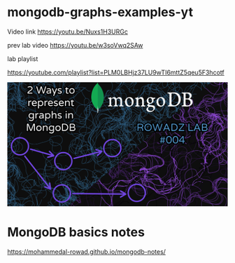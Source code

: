 ﻿# mongodb-graphs-examples-yt

Video link 
https://youtu.be/Nuxs1H3URGc

prev lab video 
https://youtu.be/w3soVwq2SAw

lab playlist

https://youtube.com/playlist?list=PLM0LBHjz37LU9wTI6mttZ5qeu5F3hcotf


<img src="thumb01.png" />


# MongoDB basics notes

https://mohammedal-rowad.github.io/mongodb-notes/


